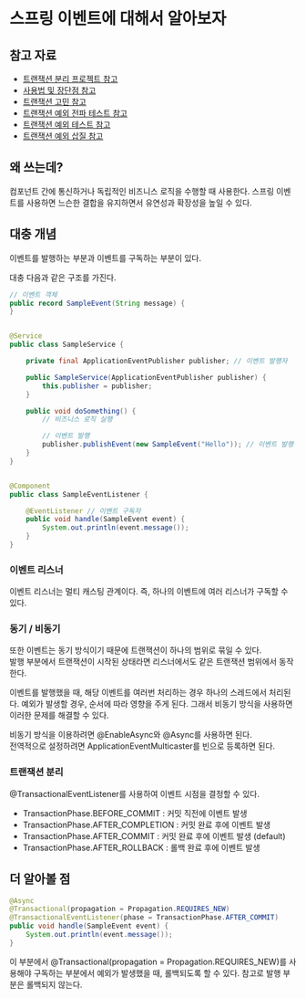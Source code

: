 # 스프링 이벤트에 대해서 알아보자

## 참고 자료

- [트랜잭션 분리 프로젝트 참고](https://tecoble.techcourse.co.kr/post/2022-11-14-spring-event/)
- [사용법 및 장단점 참고](https://mangkyu.tistory.com/292)
- [트랜잭션 고민 참고](https://findstar.pe.kr/2022/09/17/points-to-consider-when-using-the-Spring-Events-feature/)
- [트랜잭션 예외 전파 테스트 참고](https://devpanpan.tistory.com/entry/Spring-Event-%EB%8F%84%EC%9E%85%EA%B8%B0-2-%EB%A6%AC%EC%8A%A4%EB%84%88-%EB%B0%96%EC%9C%BC%EB%A1%9C-%EC%A0%84%ED%8C%8C%EB%90%98%EB%8A%94-%EC%98%88%EC%99%B8%EB%A5%BC-%EC%B2%98%EB%A6%AC%ED%95%98%EB%9D%BC-Spring-Event-Exception-Handling)
- [트랜잭션 예외 테스트 참고](https://dgjinsu.tistory.com/42)
- [트랜잭션 예외 삽질 참고](https://newwisdom.tistory.com/75)


## 왜 쓰는데?

컴포넌트 간에 통신하거나 독립적인 비즈니스 로직을 수행할 때 사용한다.
스프링 이벤트를 사용하면 느슨한 결합을 유지하면서 유연성과 확장성을 높일 수 있다.

## 대충 개념

이벤트를 발행하는 부분과 이벤트를 구독하는 부분이 있다.

대충 다음과 같은 구조를 가진다.

```java
// 이벤트 객체
public record SampleEvent(String message) {
}
```

```java

@Service
public class SampleService {

    private final ApplicationEventPublisher publisher; // 이벤트 발행자

    public SampleService(ApplicationEventPublisher publisher) {
        this.publisher = publisher;
    }

    public void doSomething() {
        // 비즈니스 로직 실행

        // 이벤트 발행
        publisher.publishEvent(new SampleEvent("Hello")); // 이벤트 발행
    }
}
```

```java

@Component
public class SampleEventListener {

    @EventListener // 이벤트 구독자
    public void handle(SampleEvent event) {
        System.out.println(event.message());
    }
}
```
### 이벤트 리스너

이벤트 리스너는 멀티 캐스팅 관계이다. 즉, 하나의 이벤트에 여러 리스너가 구독할 수 있다.

### 동기 / 비동기

또한 이벤트는 동기 방식이기 때문에 트랜잭션이 하나의 범위로 묶일 수 있다.    
발행 부분에서 트랜잭션이 시작된 상태라면 리스너에서도 같은 트랜잭션 범위에서 동작한다.

이벤트를 발행했을 때, 해당 이벤트를 여러번 처리하는 경우 하나의 스레드에서 처리된다. 
예외가 발생할 경우, 순서에 따라 영향을 주게 된다. 그래서 비동기 방식을 사용하면 이러한 문제를 해결할 수 있다.

비동기 방식을 이용하려면 @EnableAsync와 @Async를 사용하면 된다.   
전역적으로 설정하려면 ApplicationEventMulticaster를 빈으로 등록하면 된다.   

### 트랜잭션 분리

@TransactionalEventListener를 사용하여 이벤트 시점을 결정할 수 있다.

- TransactionPhase.BEFORE_COMMIT : 커밋 직전에 이벤트 발생
- TransactionPhase.AFTER_COMPLETION : 커밋 완료 후에 이벤트 발생
- TransactionPhase.AFTER_COMMIT : 커밋 완료 후에 이벤트 발생 (default)
- TransactionPhase.AFTER_ROLLBACK : 롤백 완료 후에 이벤트 발생

## 더 알아볼 점

```java
@Async
@Transactional(propagation = Propagation.REQUIRES_NEW)
@TransactionalEventListener(phase = TransactionPhase.AFTER_COMMIT)
public void handle(SampleEvent event) {
    System.out.println(event.message());
}
```
이 부분에서 @Transactional(propagation = Propagation.REQUIRES_NEW)를 사용해야 구독하는 부분에서 예외가 발생했을 때, 롤백되도록 할 수 있다.
참고로 발행 부분은 롤백되지 않는다.
